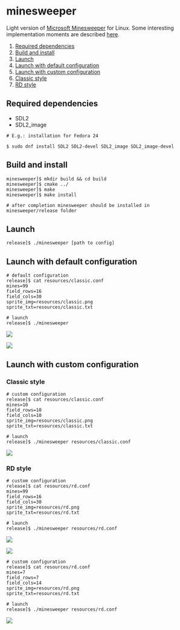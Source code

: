 # minesweeper
Light version of [Microsoft Minesweeper](https://en.wikipedia.org/wiki/Microsoft_Minesweeper) for Linux. Some interesting implementation moments are described [here](http://rusya7.blogspot.co.uk/2016/10/minesweeper-for-linux-just-for-fun.html).

1. [Required dependencies](https://github.com/rdiachenko/minesweeper#required-dependencies)
2. [Build and install](https://github.com/rdiachenko/minesweeper#build-and-install)
3. [Launch](https://github.com/rdiachenko/minesweeper#launch)
4. [Launch with default configuration](https://github.com/rdiachenko/minesweeper#launch-with-default-configuration)
5. [Launch with custom configuration](https://github.com/rdiachenko/minesweeper#launch-with-custom-configuration)
  1. [Classic style](https://github.com/rdiachenko/minesweeper#classic-style)
  2. [RD style](https://github.com/rdiachenko/minesweeper#rd-style)

## Required dependencies
* SDL2
* SDL2_image
```
# E.g.: installation for Fedora 24

$ sudo dnf install SDL2 SDL2-devel SDL2_image SDL2_image-devel
```

## Build and install
```
minesweeper]$ mkdir build && cd build
minesweeper]$ cmake ../
minesweeper]$ make
minesweeper]$ make install

# after completion minesweeper should be installed in minesweeper/release folder
```

## Launch
```
release]$ ./minesweeper [path to config]
```

## Launch with default configuration
```
# default configuration
release]$ cat resources/classic.conf 
mines=99
field_rows=16
field_cols=30
sprite_img=resources/classic.png
sprite_txt=resources/classic.txt

# launch
release]$ ./minesweeper
```
![](https://raw.githubusercontent.com/rdiachenko/minesweeper/master/screenshots/classic-in-progress.png)

![](https://raw.githubusercontent.com/rdiachenko/minesweeper/master/screenshots/classic-lose.png)

## Launch with custom configuration
### Classic style
```
# custom configuration
release]$ cat resources/classic.conf 
mines=10
field_rows=10
field_cols=10
sprite_img=resources/classic.png
sprite_txt=resources/classic.txt

# launch
release]$ ./minesweeper resources/classic.conf
```
![](https://raw.githubusercontent.com/rdiachenko/minesweeper/master/screenshots/classic-win.png)

### RD style
```
# custom configuration
release]$ cat resources/rd.conf 
mines=99
field_rows=16
field_cols=30
sprite_img=resources/rd.png
sprite_txt=resources/rd.txt

# launch
release]$ ./minesweeper resources/rd.conf
```
![](https://raw.githubusercontent.com/rdiachenko/minesweeper/master/screenshots/rd-in-progress.png)

![](https://raw.githubusercontent.com/rdiachenko/minesweeper/master/screenshots/rd-lose.png)

```
# custom configuration
release]$ cat resources/rd.conf
mines=7
field_rows=7
field_cols=14
sprite_img=resources/rd.png
sprite_txt=resources/rd.txt

# launch
release]$ ./minesweeper resources/rd.conf
```
![](https://raw.githubusercontent.com/rdiachenko/minesweeper/master/screenshots/rd-win.png)
